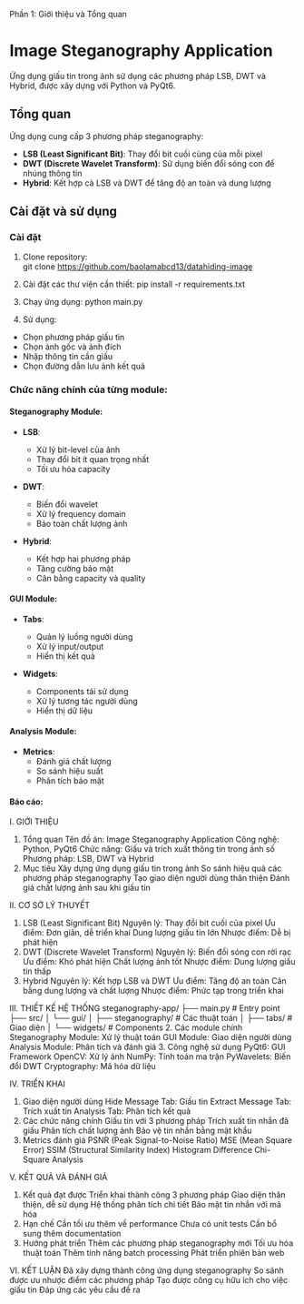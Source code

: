 Phần 1: Giới thiệu và Tổng quan

# Image Steganography Application

Ứng dụng giấu tin trong ảnh sử dụng các phương pháp LSB, DWT và Hybrid, được xây dựng với Python và PyQt6.

## Tổng quan

Ứng dụng cung cấp 3 phương pháp steganography:

- **LSB (Least Significant Bit)**: Thay đổi bit cuối cùng của mỗi pixel
- **DWT (Discrete Wavelet Transform)**: Sử dụng biến đổi sóng con để nhúng thông tin
- **Hybrid**: Kết hợp cả LSB và DWT để tăng độ an toàn và dung lượng

## Cài đặt và sử dụng

### Cài đặt

1. Clone repository:  
   git clone https://github.com/baolamabcd13/datahiding-image

2. Cài đặt các thư viện cần thiết:
   pip install -r requirements.txt

3. Chạy ứng dụng:
   python main.py

4. Sử dụng:

- Chọn phương pháp giấu tin
- Chọn ảnh gốc và ảnh đích
- Nhập thông tin cần giấu
- Chọn đường dẫn lưu ảnh kết quả

### Chức năng chính của từng module:

#### Steganography Module:

- **LSB**:

  - Xử lý bit-level của ảnh
  - Thay đổi bit ít quan trọng nhất
  - Tối ưu hóa capacity

- **DWT**:

  - Biến đổi wavelet
  - Xử lý frequency domain
  - Bảo toàn chất lượng ảnh

- **Hybrid**:
  - Kết hợp hai phương pháp
  - Tăng cường bảo mật
  - Cân bằng capacity và quality

#### GUI Module:

- **Tabs**:

  - Quản lý luồng người dùng
  - Xử lý input/output
  - Hiển thị kết quả

- **Widgets**:
  - Components tái sử dụng
  - Xử lý tương tác người dùng
  - Hiển thị dữ liệu

#### Analysis Module:

- **Metrics**:
  - Đánh giá chất lượng
  - So sánh hiệu suất
  - Phân tích bảo mật

#### Báo cáo:

I. GIỚI THIỆU

1. Tổng quan
   Tên đồ án: Image Steganography Application
   Công nghệ: Python, PyQt6
   Chức năng: Giấu và trích xuất thông tin trong ảnh số
   Phương pháp: LSB, DWT và Hybrid
2. Mục tiêu
   Xây dựng ứng dụng giấu tin trong ảnh
   So sánh hiệu quả các phương pháp steganography
   Tạo giao diện người dùng thân thiện
   Đánh giá chất lượng ảnh sau khi giấu tin

II. CƠ SỞ LÝ THUYẾT

1. LSB (Least Significant Bit)
   Nguyên lý: Thay đổi bit cuối của pixel
   Ưu điểm:
   Đơn giản, dễ triển khai
   Dung lượng giấu tin lớn
   Nhược điểm: Dễ bị phát hiện
2. DWT (Discrete Wavelet Transform)
   Nguyên lý: Biến đổi sóng con rời rạc
   Ưu điểm:
   Khó phát hiện
   Chất lượng ảnh tốt
   Nhược điểm: Dung lượng giấu tin thấp
3. Hybrid
   Nguyên lý: Kết hợp LSB và DWT
   Ưu điểm:
   Tăng độ an toàn
   Cân bằng dung lượng và chất lượng
   Nhược điểm: Phức tạp trong triển khai

III. THIẾT KẾ HỆ THỐNG
steganography-app/
├── main.py # Entry point
├── src/
│ └── gui/
│ ├── steganography/ # Các thuật toán
│ ├── tabs/ # Giao diện
│ └── widgets/ # Components 2. Các module chính
Steganography Module: Xử lý thuật toán
GUI Module: Giao diện người dùng
Analysis Module: Phân tích và đánh giá 3. Công nghệ sử dụng
PyQt6: GUI Framework
OpenCV: Xử lý ảnh
NumPy: Tính toán ma trận
PyWavelets: Biến đổi DWT
Cryptography: Mã hóa dữ liệu

IV. TRIỂN KHAI

1. Giao diện người dùng
   Hide Message Tab: Giấu tin
   Extract Message Tab: Trích xuất tin
   Analysis Tab: Phân tích kết quả
2. Các chức năng chính
   Giấu tin với 3 phương pháp
   Trích xuất tin nhắn đã giấu
   Phân tích chất lượng ảnh
   Bảo vệ tin nhắn bằng mật khẩu
3. Metrics đánh giá
   PSNR (Peak Signal-to-Noise Ratio)
   MSE (Mean Square Error)
   SSIM (Structural Similarity Index)
   Histogram Difference
   Chi-Square Analysis

V. KẾT QUẢ VÀ ĐÁNH GIÁ

1. Kết quả đạt được
   Triển khai thành công 3 phương pháp
   Giao diện thân thiện, dễ sử dụng
   Hệ thống phân tích chi tiết
   Bảo mật tin nhắn với mã hóa
2. Hạn chế
   Cần tối ưu thêm về performance
   Chưa có unit tests
   Cần bổ sung thêm documentation
3. Hướng phát triển
   Thêm các phương pháp steganography mới
   Tối ưu hóa thuật toán
   Thêm tính năng batch processing
   Phát triển phiên bản web

VI. KẾT LUẬN
Đã xây dựng thành công ứng dụng steganography
So sánh được ưu nhược điểm các phương pháp
Tạo được công cụ hữu ích cho việc giấu tin
Đáp ứng các yêu cầu đề ra
